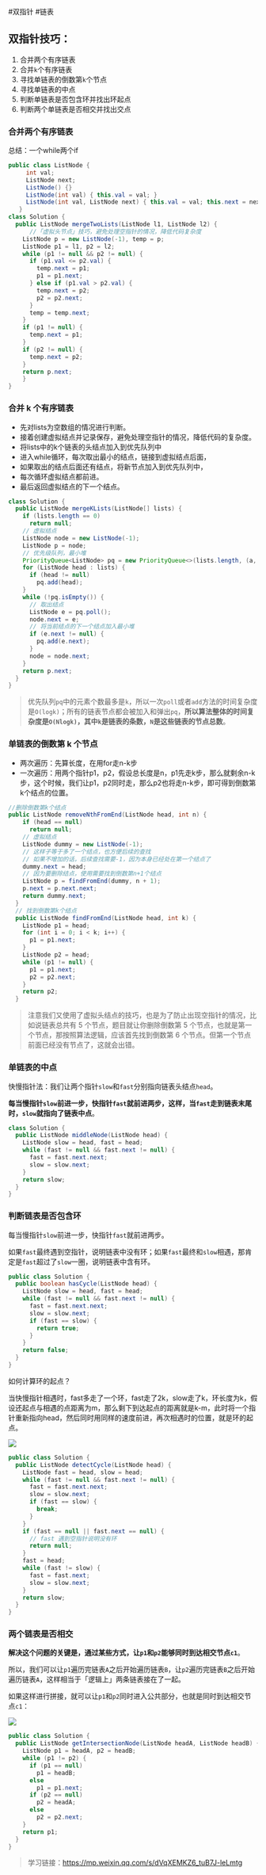 #双指针 #链表
## 双指针技巧：
1. 合并两个有序链表
2.  合并`k`个有序链表
3.  寻找单链表的倒数第`k`个节点
4.  寻找单链表的中点
5.  判断单链表是否包含环并找出环起点
6.  判断两个单链表是否相交并找出交点

### 合并两个有序链表

总结：一个while两个if

```java
public class ListNode {
     int val;
     ListNode next;
     ListNode() {}
     ListNode(int val) { this.val = val; }
     ListNode(int val, ListNode next) { this.val = val; this.next = next; }
   }
class Solution {
  public ListNode mergeTwoLists(ListNode l1, ListNode l2) {
	  //「虚拟头节点」技巧，避免处理空指针的情况，降低代码复杂度
    ListNode p = new ListNode(-1), temp = p;
    ListNode p1 = l1, p2 = l2;
    while (p1 != null && p2 != null) {
      if (p1.val <= p2.val) {
        temp.next = p1;
        p1 = p1.next;
      } else if (p1.val > p2.val) {
        temp.next = p2;
        p2 = p2.next;
      }
      temp = temp.next;
    }
    if (p1 != null) {
      temp.next = p1;
    }
    if (p2 != null) {
      temp.next = p2;
    }
    return p.next;
    }
}
```
### 合并 k 个有序链表
- 先对lists为空数组的情况进行判断。
- 接着创建虚拟结点并记录保存，避免处理空指针的情况，降低代码的复杂度。
- 将lists中的k个链表的头结点加入到优先队列中
- 进入while循环，每次取出最小的结点，链接到虚拟结点后面，
- 如果取出的结点后面还有结点，将新节点加入到优先队列中，
- 每次循环虚拟结点都前进。
- 最后返回虚拟结点的下一个结点。
```java
class Solution {
  public ListNode mergeKLists(ListNode[] lists) {
    if (lists.length == 0)
      return null;
    // 虚拟结点
    ListNode node = new ListNode(-1);
    ListNode p = node;
    // 优先级队列，最小堆
    PriorityQueue<ListNode> pq = new PriorityQueue<>(lists.length, (a, b) -> (a.val - b.val));
    for (ListNode head : lists) {
      if (head != null)
        pq.add(head);
    }
    while (!pq.isEmpty()) {
      // 取出结点
      ListNode e = pq.poll();
      node.next = e;
      // 将当前结点的下一个结点加入最小堆
      if (e.next != null) {
        pq.add(e.next);
      }
      node = node.next;
    }
    return p.next;
  }
}
```
> 优先队列`pq`中的元素个数最多是`k`，所以一次`poll`或者`add`方法的时间复杂度是`O(logk)`；所有的链表节点都会被加入和弹出`pq`，**所以算法整体的时间复杂度是`O(Nlogk)`，其中`k`是链表的条数，`N`是这些链表的节点总数**。

### 单链表的倒数第 k 个节点
- 两次遍历：先算长度，在用for走n-k步
- 一次遍历：用两个指针p1，p2，假设总长度是n，p1先走k步，那么就剩余n-k步，这个时候，我们让p1，p2同时走，那么p2也将走n-k步，即可得到倒数第k个结点的位置。

```java
//删除倒数第k个结点
public ListNode removeNthFromEnd(ListNode head, int n) {
    if (head == null)
      return null;
	// 虚拟结点
    ListNode dummy = new ListNode(-1);
	// 这样子等于多了一个结点，也方便后续的查找
	// 如果不增加的话，后续查找需要-1，因为本身已经处在第一个结点了
    dummy.next = head;
	// 因为要删除结点，使用需要找到倒数第n+1个结点
    ListNode p = findFromEnd(dummy, n + 1);
    p.next = p.next.next;
    return dummy.next;
  }
  // 找到倒数第k个结点
  public ListNode findFromEnd(ListNode head, int k) {
    ListNode p1 = head;
    for (int i = 0; i < k; i++) {
      p1 = p1.next;
    }
    ListNode p2 = head;
    while (p1 != null) {
      p1 = p1.next;
      p2 = p2.next;
    }
    return p2;
  }

```
> 注意我们又使用了虚拟头结点的技巧，也是为了防止出现空指针的情况，比如说链表总共有 5 个节点，题目就让你删除倒数第 5 个节点，也就是第一个节点，那按照算法逻辑，应该首先找到倒数第 6 个节点。但第一个节点前面已经没有节点了，这就会出错。

### 单链表的中点

快慢指针法：我们让两个指针`slow`和`fast`分别指向链表头结点`head`。

**每当慢指针`slow`前进一步，快指针`fast`就前进两步，这样，当`fast`走到链表末尾时，`slow`就指向了链表中点**。

```java
class Solution {
  public ListNode middleNode(ListNode head) {
    ListNode slow = head, fast = head;
    while (fast != null && fast.next != null) {
      fast = fast.next.next;
      slow = slow.next;
    }
    return slow;
  }
}
```
### 判断链表是否包含环

每当慢指针`slow`前进一步，快指针`fast`就前进两步。

如果`fast`最终遇到空指针，说明链表中没有环；如果`fast`最终和`slow`相遇，那肯定是`fast`超过了`slow`一圈，说明链表中含有环。

```java
public class Solution {
  public boolean hasCycle(ListNode head) {
    ListNode slow = head, fast = head;
    while (fast != null && fast.next != null) {
      fast = fast.next.next;
      slow = slow.next;
      if (fast == slow) {
        return true;
      }
    }
    return false;
  }
}
```

如何计算环的起点？

当快慢指针相遇时，fast多走了一个环，fast走了2k，slow走了k，环长度为k，假设还起点与相遇的点距离为m，那么剩下到达起点的距离就是k-m，此时将一个指针重新指向head，然后同时用同样的速度前进，再次相遇时的位置，就是环的起点。

![](https://raw.githubusercontent.com/Merlin218/image-storage/master/picGo/202201061037461.png)

```java
public class Solution {
  public ListNode detectCycle(ListNode head) {
    ListNode fast = head, slow = head;
    while (fast != null && fast.next != null) {
      fast = fast.next.next;
      slow = slow.next;
      if (fast == slow) {
        break;
      }
    }
    if (fast == null || fast.next == null) {
      // fast 遇到空指针说明没有环
      return null;
    }
    fast = head;
    while (fast != slow) {
      fast = fast.next;
      slow = slow.next;
    }
    return slow;
  }
}
```
### 两个链表是否相交
**解决这个问题的关键是，通过某些方式，让`p1`和`p2`能够同时到达相交节点`c1`**。

所以，我们可以让`p1`遍历完链表`A`之后开始遍历链表`B`，让`p2`遍历完链表`B`之后开始遍历链表`A`，这样相当于「逻辑上」两条链表接在了一起。

如果这样进行拼接，就可以让`p1`和`p2`同时进入公共部分，也就是同时到达相交节点`c1`：

![](https://raw.githubusercontent.com/Merlin218/image-storage/master/picGo/202201061053064.png)

```java
public class Solution {
  public ListNode getIntersectionNode(ListNode headA, ListNode headB) {
    ListNode p1 = headA, p2 = headB;
    while (p1 != p2) {
      if (p1 == null)
        p1 = headB;
      else
        p1 = p1.next;
      if (p2 == null)
        p2 = headA;
      else
        p2 = p2.next;
    }
    return p1;
  }
}
```

> 学习链接：https://mp.weixin.qq.com/s/dVqXEMKZ6_tuB7J-leLmtg
